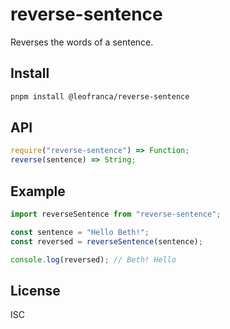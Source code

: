 # reverse-sentence
Reverses the words of a sentence.

## Install
```sh
pnpm install @leofranca/reverse-sentence
```

## API
```js
require("reverse-sentence") => Function;
reverse(sentence) => String;
```

## Example
```js
import reverseSentence from "reverse-sentence";

const sentence = "Hello Beth!";
const reversed = reverseSentence(sentence);

console.log(reversed); // Beth! Hello
```

## License
ISC
